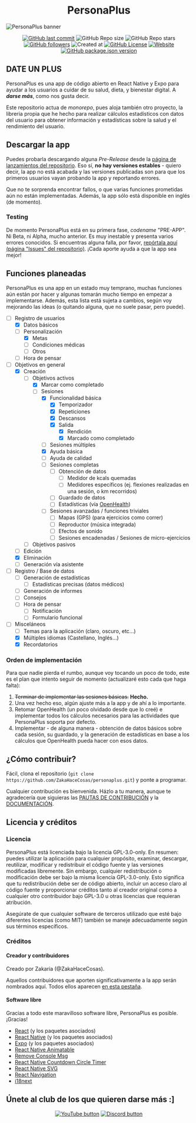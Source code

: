 <!--markdownlint-disable-next-line-->
<h1 align="center">PersonaPlus</h1>

![PersonaPlus banner](https://raw.githubusercontent.com/ZakaHaceCosas/personaplus/main/assets/PP_BANNER.png)

<!--markdownlint-disable-next-line-->
<div align="center">

<!--Se destacará el vídeo que a mi me parezca :v-->
<!--[![YouTube Video Views](https://img.shields.io/youtube/views/cPSmVmsvkeY?style=for-the-badge&logo=youtube)](https://www.youtube.com/watch?v=H2_0d-hLiMw)-->
[![GitHub last commit](https://img.shields.io/github/last-commit/ZakaHaceCosas/personaplus?style=for-the-badge&logo=github&color=black)](https://github.com/ZakaHaceCosas/personaplus/commits/)
![GitHub Repo size](https://img.shields.io/github/repo-size/ZakaHaceCosas/personaplus?style=for-the-badge&logo=visualstudiocode)
![GitHub Repo stars](https://img.shields.io/github/stars/ZakaHaceCosas/personaplus?style=for-the-badge&logo=github&color=orange)
[![GitHub followers](https://img.shields.io/github/followers/ZakaHaceCosas?style=for-the-badge&logo=github)](https://github.com/ZakaHaceCosas?tab=followers)
![Created at](https://img.shields.io/github/created-at/ZakaHaceCosas/personaplus?style=for-the-badge&color=white&logo=github)
[![GitHub License](https://img.shields.io/github/license/zakahacecosas/personaplus?style=for-the-badge&color=%23d52e35)](https://github.com/ZakaHaceCosas/personaplus/blob/main/LICENSE.md)
[![Website](https://img.shields.io/website?url=https%3A%2F%2Fpersonaplus.vercel.app&up_message=WORKING%20%3A%5D&up_color=%2332FF80&down_message=NOT%20WORKING%20%3A%5B&down_color=%23FF3232&style=for-the-badge)](https://personaplus.vercel.app)
[![GitHub package.json version](https://img.shields.io/github/package-json/v/zakahacecosas/personaplus?style=for-the-badge&labelColor=%23000&color=%23fff)](https://github.com/ZakaHaceCosas/personaplus/blob/main/package.json#L3)

</div>

## DATE UN PLUS

PersonaPlus es una app de código abierto en React Native y Expo para ayudar a los usuarios a cuidar de su salud, dieta, y bienestar digital. A ***darse más***, como nos gusta decir.

Este repositorio actua de *monorepo*, pues aloja también otro proyecto, la libreria propia que he hecho para realizar cálculos estadísticos con datos del usuario para obtener información y estadísticas sobre la salud y el rendimiento del usuario.

## Descargar la app

Puedes probarla descargando alguna *Pre-Release* desde la [página de lanzamientos del repositorio](https://github.com/ZakaHaceCosas/personaplus/releases). Eso sí, **no hay versiones estables** - quiero decir, la app no está acabada y las versiones publicadas son para que los primeros usuarios vayan probando la app y reportando errores.

Que no te sorprenda encontrar fallos, o que varias funciones prometidas aún no están implementadas. Además, la app sólo está disponible en inglés (de momento).

### Testing

De momento PersonaPlus está en su primera fase, *codename* "PRE-APP". Ni Beta, ni Alpha, mucho anterior. Es muy inestable y presenta varios errores conocidos. Si encuentras alguna falla, por favor, [repórtala aquí (página "Issues" del repositorio)](https://github.com/ZakaHaceCosas/personaplus/issues). ¡Cada aporte ayuda a que la app sea mejor!

## Funciones planeadas

PersonaPlus es una app en un estado muy temprano, muchas funciones aún están por hacer y algunas tomarán mucho tiempo en empezar a implementarse. Además, esta lista está sujeta a cambios, según voy mejorando las ideas (o quitando alguna, que no suele pasar, pero puede).

- [ ] Registro de usuarios
  - [X] Datos básicos
  - [ ] Personalización
    - [X] Metas
    - [ ] Condiciones médicas
    - [ ] Otros
  - [ ] Hora de pensar
- [ ] Objetivos en general
  - [X] Creación
    - [ ] Objetivos activos
      - [X] Marcar como completado
      - [ ] Sesiones
        - [X] Funcionalidad básica
          - [X] Temporizador
          - [X] Repeticiones
          - [X] Descansos
          - [X] Salida
            - [X] Rendición
            - [X] Marcado como completado
        - [ ] Sesiones múltiples
        - [X] Ayuda básica
        - [ ] Ayuda de calidad
        - [ ] Sesiones completas
          - [ ] Obtención de datos
            - [ ] Medidor de kcals quemadas
            - [ ] Medidores específicos (ej. flexiones realizadas en una sesión, o km recorridos)
          - [ ] Guardado de datos
          - [ ] Estadísticas (vía [OpenHealth](https://github.com/ZakaHaceCosas/personaplus/blob/main/core/README.md))
        - [ ] Sesiones avanzadas / funciones triviales
          - [ ] Mapas (GPS) (para ejercicios como correr)
          - [ ] Reproductor (música integrada)
          - [ ] Efectos de sonido
          - [ ] Sesiones encadenadas / Sesiones de micro-ejercicios
    - [ ] Objetivos pasivos
  - [ ] Edición
  - [X] Eliminación
  - [ ] Generación vía asistente
- [ ] Registro / Base de datos
  - [ ] Generación de estadísticas
    - [ ] Estadísticas precisas (datos médicos)
  - [ ] Generación de informes
  - [ ] Consejos
  - [ ] Hora de pensar
    - [ ] Notificación
    - [ ] Formulario funcional
- [ ] Misceláneos
  - [ ] Temas para la aplicación (claro, oscuro, etc...)
  - [X] Múltiples idiomas (Castellano, Inglés...)
  - [X] Recordatorios

### Orden de implementación

Para que nadie pierda el rumbo, aunque voy tocando un poco de todo, este es el plan que intento seguir de momento (actualizaré esto cada que haga falta):

1. ~~Terminar de implementar las sesiones básicas.~~ **Hecho.**
2. Una vez hecho eso, algún ajuste más a la app y de ahí a lo importante.
3. Retomar OpenHealth (un poco olvidado desde que lo creé) e implementar todos los cálculos necesarios para las actividades que PersonaPlus soporta por defecto.
4. Implementar - de alguna manera - obtención de datos básicos sobre cada sesión, su guardado, y la generación de estadísticas en base a los cálculos que OpenHealth pueda hacer con esos datos.

## ¿Cómo contribuir?

Fácil, clona el repositorio (`git clone https://github.com/ZakaHaceCosas/personaplus.git`) y ponte a programar.

Cualquier contribución es bienvenida. Házlo a tu manera, aunque te agradecería que siguieras las [PAUTAS DE CONTRIBUCIÓN](https://github.com/ZakaHaceCosas/personaplus/blob/main/CONTRIBUTING.md) y la [DOCUMENTACIÓN](https://github.com/ZakaHaceCosas/personaplus/blob/main/DOCS.md#3-programando-personaplus).

## Licencia y créditos

### Licencia

PersonaPlus está licenciada bajo la licencia GPL-3.0-only. En resumen: puedes utilizar la aplicación para cualquier propósito, examinar, descargar, reutilizar, modificar y redistribuir el código fuente y las versiones modificadas libremente. Sin embargo, cualquier redistribución o modificación debe ser bajo la misma licencia GPL-3.0-only. Esto significa que tu redistribución debe ser de código abierto, incluir un acceso claro al código fuente y proporcionar créditos tanto al creador original como a cualquier otro contribuidor bajo GPL-3.0 u otras licencias que requieran atribución.

Asegúrate de que cualquier software de terceros utilizado que esté bajo diferentes licencias (como MIT) también se maneje adecuadamente según sus términos específicos.

### Créditos

#### Creador y contribuidores

Creado por Zakaria (@ZakaHaceCosas).

Aquellos contribuidores que aporten significativamente a la app serán nombrados aquí. Todos ellos aparecen [en esta pestaña](https://github.com/zakaHaceCosas/personaplus/graphs/contributors).

#### Software libre

Gracias a todo este maravilloso software libre, PersonaPlus es posible. ¡Gracias!

- [React](https://react.dev/) (y los paquetes asociados)
- [React Native](https://reactnative.dev/) (y los paquetes asociados)
- [Expo](https://expo.dev/) (y los paquetes asociados)
- [React Native Animatable](https://github.com/oblador/react-native-animatable)
- [Remove Console Msg](https://www.npmjs.com/package/remove-console-msg)
- [React Native Countdown Circle Timer](https://github.com/vydimitrov/react-countdown-circle-timer/)
- [React Native SVG](https://github.com/software-mansion/react-native-svg)
- [React Navigation](https://github.com/react-navigation/react-navigation)
- [i18next](https://github.com/i18next/i18next)

## Únete al club de los que quieren darse más :]

<!--markdownlint-disable-next-line-->
<div align="center">

[![YouTube button](https://img.shields.io/badge/YouTube-ZakaHaceCosas-red?style=for-the-badge&logo=youtube)](https://youtube.com/@ZakaHaceCosas)
[![Discord button](https://img.shields.io/badge/Discord-Servidor_de_Discord-blue?style=for-the-badge&logo=discord&logoColor=white)](https://discord.com/invite/euVHrr46c6)

</div>
